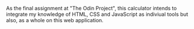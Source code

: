 As the final assignment at "The Odin Project", this calculator intends to integrate my knowledge of HTML, CSS and JavaScript as indiviual tools but also, as a whole on this web application. 

